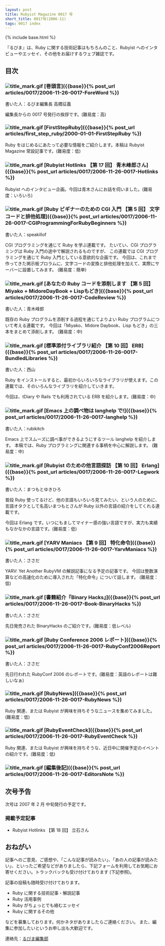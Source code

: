 ```yaml
---
layout: post
title: Rubyist Magazine 0017 号
short_title: 0017号(2006-11)
tags: 0017 index
---
```

{% include base.html %}


『るびま』は、Ruby に関する技術記事はもちろんのこと、Rubyist へのインタビューやエッセイ、その他をお届けするウェブ雑誌です。

## 目次

### ![title_mark.gif]({{base}}{{site.baseurl}}/images/title_mark.gif) [巻頭言]({{base}}{% post_url articles/0017/2006-11-26-0017-ForeWord %})

書いた人：るびま編集長 高橋征義

編集長からの 0017 号発行の挨拶です。(難易度：高)

### ![title_mark.gif]({{base}}{{site.baseurl}}/images/title_mark.gif) [FirstStepRuby]({{base}}{% post_url articles/first_step_ruby/2000-01-01-FirstStepRuby %})

Ruby をはじめるにあたって必要な情報をご紹介します。本稿は Rubyist Magazine 常設記事です。(難易度：低)

### ![title_mark.gif]({{base}}{{site.baseurl}}/images/title_mark.gif) [Rubyist Hotlinks 【第 17 回】 青木峰郎さん]({{base}}{% post_url articles/0017/2006-11-26-0017-Hotlinks %})

Rubyist へのインタビュー企画。今回は青木さんにお話を伺いました。(難易度：いろいろ)

### ![title_mark.gif]({{base}}{{site.baseurl}}/images/title_mark.gif) [Ruby ビギナーのための CGI 入門 【第 5 回】 文字コードと排他処理]({{base}}{% post_url articles/0017/2006-11-26-0017-CGIProgrammingForRubyBeginners %})

書いた人：speakillof

CGI プログラミングを通じて Ruby を学ぶ連載です。
たいてい、CGI プログラミングは Ruby 入門の途中で解説されるものですが、
この連載では CGI プログラミングを通じて Ruby 入門としている意欲的な企画です。
今回は、これまで作ってきた掲示板プロラムに、文字コードの変換と排他処理を加えて、実際にサーバーに設置してみます。
(難易度：簡単)

### ![title_mark.gif]({{base}}{{site.baseurl}}/images/title_mark.gif) [あなたの Ruby コードを添削します 【第 5 回】 Miyako + MidoreDayBook + Lispもどき]({{base}}{% post_url articles/0017/2006-11-26-0017-CodeReview %})

書いた人：青木峰郎

既存の Ruby プログラムを添削する過程を通じてよりよい Ruby プログラムについて考える連載です。
今回は「Miyako、Midore Daybook、Lisp もどき」の三本をまとめて添削します。
(難易度：中)

### ![title_mark.gif]({{base}}{{site.baseurl}}/images/title_mark.gif) [標準添付ライブラリ紹介 【第 10 回】 ERB]({{base}}{% post_url articles/0017/2006-11-26-0017-BundledLibraries %})

書いた人：西山

Ruby をインストールすると、最初からいろいろなライブラリが使えます。この連載では、そのいろんなライブラリを紹介していきます。

今回は、tDiary や Rails でも利用されている ERB を紹介します。(難易度：中)

### ![title_mark.gif]({{base}}{{site.baseurl}}/images/title_mark.gif) [Emacs 上の調べ物は langhelp で!]({{base}}{% post_url articles/0017/2006-11-26-0017-langhelp %})

書いた人：rubikitch

Emacs 上でスムーズに調べ事ができるようにするツール langhelp を紹介します。
本稿では、Ruby プログラミングに関連する事柄を中心に解説します。
(難易度：中)

### ![title_mark.gif]({{base}}{{site.baseurl}}/images/title_mark.gif) [Rubyist のための他言語探訪 【第 10 回】 Erlang]({{base}}{% post_url articles/0017/2006-11-26-0017-Legwork %})

書いた人：まつもとゆきひろ

普段 Ruby 使ってるけど、他の言語もいろいろ見てみたい、という人のために、言語オタクとして名高いまつもとさんが Ruby 以外の言語の紹介をしてくれる連載です。

今回は Erlang です。いつにもましてマイナー感の強い言語ですが、実力も実績もなかなかの言語です。(難易度：低)

### ![title_mark.gif]({{base}}{{site.baseurl}}/images/title_mark.gif) [YARV Maniacs 【第 9 回】 特化命令]({{base}}{% post_url articles/0017/2006-11-26-0017-YarvManiacs %})

書いた人：ささだ

YARV: Yet Another RubyVM の解説記事になる予定の記事です。
今回は整数演算などの高速化のために導入された「特化命令」について話します。
(難易度：低)

### ![title_mark.gif]({{base}}{{site.baseurl}}/images/title_mark.gif) [書籍紹介『Binary Hacks』]({{base}}{% post_url articles/0017/2006-11-26-0017-Book-BinaryHacks %})

書いた人：ささだ

先日発売された BinaryHacks のご紹介です。(難易度：低レベル)

### ![title_mark.gif]({{base}}{{site.baseurl}}/images/title_mark.gif) [Ruby Conference 2006 レポート]({{base}}{% post_url articles/0017/2006-11-26-0017-RubyConf2006Report %})

書いた人：ささだ

先日行われた RubyConf 2006 のレポートです。(難易度：英語のレポートは難しいなぁ)

### ![title_mark.gif]({{base}}{{site.baseurl}}/images/title_mark.gif) [RubyNews]({{base}}{% post_url articles/0017/2006-11-26-0017-RubyNews %})

Ruby 関連、または Rubyist が興味を持ちそうなニュースを集めてみました。(難易度：低)

### ![title_mark.gif]({{base}}{{site.baseurl}}/images/title_mark.gif) [RubyEventCheck]({{base}}{% post_url articles/0017/2006-11-26-0017-RubyEventCheck %})

Ruby 関連、または Rubyist が興味を持ちそうな、近日中に開催予定のイベントの紹介です。(難易度：低)

### ![title_mark.gif]({{base}}{{site.baseurl}}/images/title_mark.gif) [編集後記]({{base}}{% post_url articles/0017/2006-11-26-0017-EditorsNote %})

## 次号予告

次号は 2007 年 2 月 中旬発行の予定です。

### 掲載予定記事

* Rubyist Hotlinks 【第 18 回】 立石さん


## おねがい

記事へのご意見、ご感想や、「こんな記事が読みたい」、「あの人の記事が読みたい」、といったご希望などがありましたら、下記フォームを利用してお気軽にお寄せください。トラックバックも受け付けております (下記参照)。

記事の投稿も随時受け付けております。

* Ruby に関する技術記事・解説記事
* Ruby 活用事例
* Ruby がちょっとでも絡むエッセイ
* Ruby に関するその他


などを募集しております。何かネタがありましたらご連絡ください。
また、編集に参加したいというお申し出も大歓迎です。

連絡先：[るびま編集部](mailto:magazine@ruby-no-kai.org)


